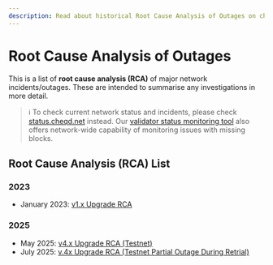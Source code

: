 ```yaml
---
description: Read about historical Root Cause Analysis of Outages on cheqd.
---
```


# Root Cause Analysis of Outages

This is a list of **root cause analysis (RCA)** of major network incidents/outages. These are intended to summarise any investigations in more detail.

> ℹ️ To check current network status and incidents, please check [status.cheqd.net](https://status.cheqd.net/) instead. Our [validator status monitoring tool](../../tools/validator-status-api.md) also offers network-wide capability of monitoring issues with missing blocks.

## Root Cause Analysis (RCA) List

### 2023

* January 2023: [v1.x Upgrade RCA](v1.x.md)

### 2025

* May 2025: [v4.x Upgrade RCA (Testnet)](v4.x-upgrade-rca-testnet.md)
* July 2025: [v.4x Upgrade RCA (Testnet Partial Outage During Retrial)](v.4x-testnet-retrial.md)
